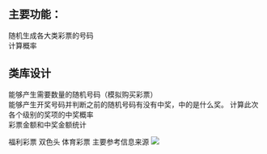 ﻿## 主要功能：
随机生成各大类彩票的号码  
计算概率
## 类库设计
能够产生需要数量的随机号码（模拟购买彩票）  
能够产生开奖号码并判断之前的随机号码有没有中奖，中的是什么奖。
计算此次各个级别的奖项的中奖概率  
彩票金额和中奖金额统计

福利彩票
双色头
体育彩票
主要参考信息来源
![](http://caipiao.163.com/)